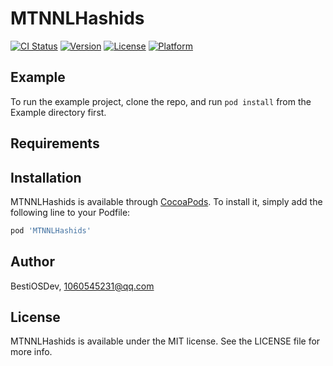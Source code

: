 # MTNNLHashids

[![CI Status](https://img.shields.io/travis/BestiOSDev/MTNNLHashids.svg?style=flat)](https://travis-ci.org/BestiOSDev/MTNNLHashids)
[![Version](https://img.shields.io/cocoapods/v/MTNNLHashids.svg?style=flat)](https://cocoapods.org/pods/MTNNLHashids)
[![License](https://img.shields.io/cocoapods/l/MTNNLHashids.svg?style=flat)](https://cocoapods.org/pods/MTNNLHashids)
[![Platform](https://img.shields.io/cocoapods/p/MTNNLHashids.svg?style=flat)](https://cocoapods.org/pods/MTNNLHashids)

## Example

To run the example project, clone the repo, and run `pod install` from the Example directory first.

## Requirements

## Installation

MTNNLHashids is available through [CocoaPods](https://cocoapods.org). To install
it, simply add the following line to your Podfile:

```ruby
pod 'MTNNLHashids'
```

## Author

BestiOSDev, 1060545231@qq.com

## License

MTNNLHashids is available under the MIT license. See the LICENSE file for more info.
